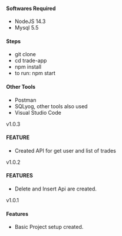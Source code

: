 #### Softwares Required

- NodeJS 14.3
- Mysql 5.5

#### Steps

- git clone 
- cd trade-app
- npm install
- to run: npm start

#### Other Tools

- Postman
- SQLyog, other tools also used
- Visual Studio Code 


v1.0.3
#### FEATURE
- Created API for get user and list of trades

v1.0.2
#### FEATURES
- Delete and Insert Api are created.

v1.0.1
#### Features
- Basic Project setup created.